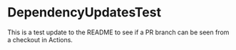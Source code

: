 # DependencyUpdatesTest

This is a test update to the README to see if a PR branch can be seen from a checkout in Actions.
